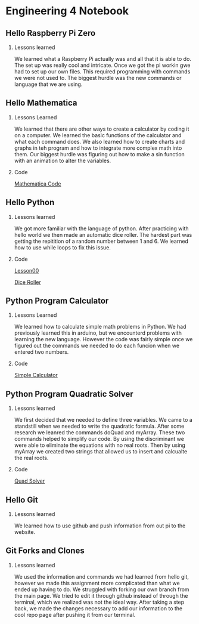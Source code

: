 # Engineering 4 Notebook
## Hello Raspberry Pi Zero
1. Lessons learned

   We learned what a Raspberry Pi actually was and all that it is able to do. The set up was really cool and intricate. Once we got the pi workin gwe had to set up our own files. This required programming with commands we were not used to. The biggest hurdle was the new commands or language that we are using. 
   
## Hello Mathematica
1. Lessons Learned

   We learned that there are other ways to create a calculator by coding it on a computer. We learned the basic functions of the calculator and what each command does. We also learned how to create charts and graphs in teh program and how to integrate more complex math into them. Our biggest hurdle was figuring out how to make a sin function with an animation to alter the variables. 
   
2. Code

   [Mathematica Code](Mathematica.nb)
   
## Hello Python
1. Lessons learned

   We got more familiar with the language of python. After practicing with hello world we then made an automatic dice roller. The hardest part was getting the repitition of a random number between 1 and 6. We learned how to use while loops to fix this issue. 
   
2. Code 

   [Lesson00](Python/lesson00.py)
   
   [Dice Roller](Python/DiceRoller.py)
   
## Python Program Calculator
1. Lessons Learned

   We learned how to calculate simple math problems in Python. We had previously learned this in arduino, but we encounterd problems with learning the new language. However the code was fairly simple once we figured out the commands we needed to do each funcion when we entered two numbers. 
   
2. Code

   [Simple Calculator](Python/calculator1.py)
   
## Python Program Quadratic Solver
1. Lessons learned

   We first decided that we needed to define three variables. We came to a standstill when we needed to write the quadratic formula. After some research we leanred the commands doQuad and myArray. These two commands helped to simplify our code. By using the discriminant we were able to eliminate the equations with no real roots. Then by using myArray we created two strings that allowed us to insert and calcualte the real roots. 
   
2. Code

   [Quad Solver](Python/quadsolver.py)
   
## Hello Git
1. Lessons learned

   We learned how to use github and push information from out pi to the website. 
   
## Git Forks and Clones
1. Lessons learned

   We used the information and commands we had learned from hello git, however we made this assignment more complicated than what we ended up having to do. We struggled with forking our own branch from the main page. We tried to edit it through github instead of through the terminal, which we realized was not the ideal way. After taking a step back, we made the changes necessary to add our information to the cool repo page after pushing it from our terminal. 


